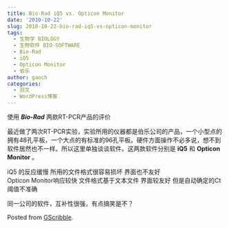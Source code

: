```yaml
---
title: Bio-Rad iQ5 vs. Opticon Monitor
date: '2010-10-22'
slug: 2010-10-22-bio-rad-iq5-vs-opticon-monitor
tags:
  - 生物学 BIOLOGY
  - 生物软件 BIO-SOFTWARE
  - Bio-Rad
  - iQ5
  - Opticon Monitor
  - 伯乐
author: gaoch
categories:
  - 旧文
  - WordPress博客
---
```



使用 ***Bio-Rad*** 两款RT-PCR产品的评价

最近做了两次RT-PCR实验，实验所用的仪器都是伯乐公司的产品，一个小型点的拥有48孔平板，一个大点的有标准的96孔平板。硬件方面操作不必多说，想不到软件居然也不一样。所以这里单独谈谈软件。这两款软件分别是
**iQ5** 和 **Opticon Monitor** 。

iQ5 的反应缓慢 所用的文件格式很容易损坏 界面也不友好  
Opticon Monitor响应较快 文件格式基于文本文件 界面较友好
但是自动确定的Ct阈值不准确

同一公司的软件，互补性很强，有点搞笑是不？

Posted from [GScribble](http://sourceforge.net/projects/gscribble/).
